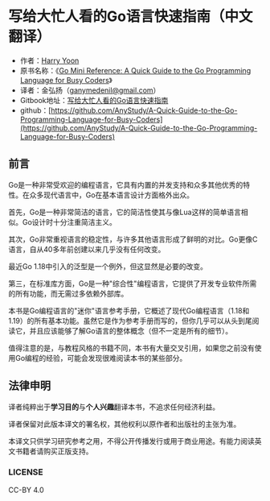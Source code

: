 # 写给大忙人看的Go语言快速指南（中文翻译）
* 作者：[Harry Yoon](https://www.amazon.com/stores/Harry-Yoon/author/B093T2NNQS?ref=ap_rdr&store_ref=ap_rdr&isDramIntegrated=true&shoppingPortalEnabled=true)
* 原书名称：《[Go Mini Reference: A Quick Guide to the Go Programming Language for Busy Coders](https://www.amazon.com/dp/B0BF3G84VQ/?tag=readbk-20&linkCode=ogi&th=1&psc=1)》
* 译者：金弘扬（[ganymedenil@gmail.com](mailto:ganymedenil@gmail.com)）
* Gitbook地址：[写给大忙人看的Go语言快速指南](https://code-zatan.gitbook.io/a-quick-guide-to-the-go-programming-language-for-busy-coders/)
* github：[https://github.com/AnyStudy/A-Quick-Guide-to-the-Go-Programming-Language-for-Busy-Coders](https://github.com/AnyStudy/A-Quick-Guide-to-the-Go-Programming-Language-for-Busy-Coders)

## 前言
Go是一种非常受欢迎的编程语言，它具有内置的并发支持和众多其他优秀的特性。在众多现代语言中，Go在基本语言设计方面格外出众。

首先，Go是一种非常简洁的语言，它的简洁性使其与像Lua这样的简单语言相似。Go设计时十分注重简洁主义。

其次，Go非常重视语言的稳定性，与许多其他语言形成了鲜明的对比。Go更像C语言，自从40多年前创建以来几乎没有任何改变。

最近Go 1.18中引入的泛型是一个例外，但这显然是必要的改变。

第三，在标准库方面，Go是一种"综合性"编程语言，它提供了开发专业软件所需的所有功能，而无需过多依赖外部库。

本书是Go编程语言的"迷你"语言参考手册，它概述了现代Go编程语言（1.18和1.19）的所有基本功能。虽然它是作为参考手册而写的，但你几乎可以从头到尾阅读它，并且应该能够了解Go语言的整体概念（但不一定是所有的细节）。

值得注意的是，与教程风格的书籍不同，本书有大量交叉引用，如果您之前没有使用Go编程的经验，可能会发现很难阅读本书的某些部分。

## 法律申明
译者纯粹出于**学习目的**与**个人兴趣**翻译本书，不追求任何经济利益。

译者保留对此版本译文的署名权，其他权利以原作者和出版社的主张为准。

本译文只供学习研究参考之用，不得公开传播发行或用于商业用途。有能力阅读英文书籍者请购买正版支持。

### LICENSE

CC-BY 4.0

